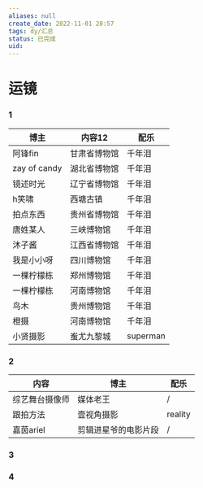 ```yaml
---
aliases: null
create_date: 2022-11-01 20:57
tags: dy/汇总
status: 已完成 
uid: 
---
```


# 运镜

### 1

| 博主 | 内容12 | 配乐 |
| --- | --- | --- |
| 阿锋fin | 甘肃省博物馆 | 千年泪 |
| zay of candy | 湖北省博物馆 | 千年泪 |
| 镜述时光 | 辽宁省博物馆 | 千年泪 |
| h笑啸 | 西塘古镇 | 千年泪 |
| 拍点东西 | 贵州省博物馆 | 千年泪 |
| 唐姓某人 | 三峡博物馆 | 千年泪 |
| 沐子酱 | 江西省博物馆 | 千年泪 |
| 我是小小呀 | 四川博物馆 | 千年泪 |
| 一棵柠檬栋 | 郑州博物馆 | 千年泪 |
| 一棵柠檬栋 | 河南博物馆 | 千年泪 |
| 鸟木 | 贵州博物馆 | 千年泪 |
| 橙摄 | 河南博物馆 | 千年泪 |
| 小贤摄影 | 蚩尤九黎城 | superman |

### 2

| 内容 | 博主 | 配乐 |
| --- | --- | --- |
| 综艺舞台摄像师 | 媒体老王 | / |
| 跟拍方法 | 壹视角摄影 | reality |
| 嘉茵ariel | 剪辑进星爷的电影片段 | / |

### 3

### 4